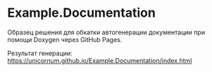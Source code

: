 # Example.Documentation
Образец решения для обкатки автогенерации документации при помощи Doxygen через GitHub Pages.

Результат генерации: https://unicornum.github.io/Example.Documentation/index.html
